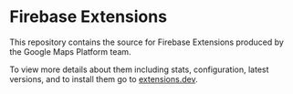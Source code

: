 # Firebase Extensions

This repository contains the source for Firebase Extensions produced by the Google Maps Platform team.

To view more details about them including stats, configuration, latest versions, and to install them go to [extensions.dev](https://extensions.dev/extensions?provider=googlemapsplatform).
